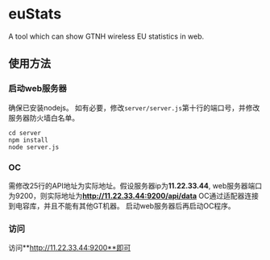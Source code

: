# euStats
A tool which can show GTNH wireless EU statistics in web.

## 使用方法
### 启动web服务器
确保已安装nodejs。
如有必要，修改```server/server.js```第十行的端口号，并修改服务器防火墙白名单。
```
cd server
npm install
node server.js
```
### OC
需修改25行的API地址为实际地址。假设服务器ip为**11.22.33.44**, web服务器端口为9200，则实际地址为**http://11.22.33.44:9200/api/data**
OC通过适配器连接到电容库，并且不能有其他GT机器。
启动web服务器后再启动OC程序。

### 访问
访问**http://11.22.33.44:9200**即可
